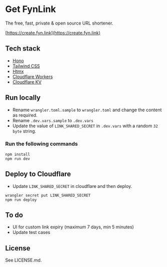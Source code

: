 # Get FynLink

The free, fast, private & open source URL shortener. 

[https://create.fyn.link](https://create.fyn.link)


## Tech stack

- [Hono](https://hono.dev/)
- [Tailwind CSS](https://tailwindcss.com/)
- [Htmx](https://htmx.org/)
- [Cloudflare Workers](https://workers.cloudflare.com/)
- [Cloudflare KV](https://developers.cloudflare.com/kv/)

## Run locally

- Rename `wrangler.toml.sample` to `wrangler.toml` and change the content as required.
- Rename `.dev.vars.sample` to `.dev.vars`
- Update the value of `LINK_SHARED_SECRET` in `.dev.vars` with a random `32 byte` string.

### Run the following commands

```
npm install
npm run dev
```

## Deploy to Cloudflare

- Update `LINK_SHARED_SECRET` in cloudflare and then deploy.

```
wrangler secret put LINK_SHARED_SECRET
npm run deploy
```

## To do
- UI for custom link expiry (maximum 7 days, min 5 minutes)
- Update test cases

## License

See LICENSE.md.
